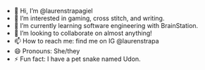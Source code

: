- 👋 Hi, I’m @laurenstrapagiel
- 👀 I’m interested in gaming, cross stitch, and writing.
- 🌱 I’m currently learning software engineering with BrainStation.
- 💞️ I’m looking to collaborate on almost anything!
- 📫 How to reach me: find me on IG @laurenstrapa
- 😄 Pronouns: She/they
- ⚡ Fun fact: I have a pet snake named Udon.

<!---
laurenstrapagiel/laurenstrapagiel is a ✨ special ✨ repository because its `README.md` (this file) appears on your GitHub profile.
You can click the Preview link to take a look at your changes.
--->
